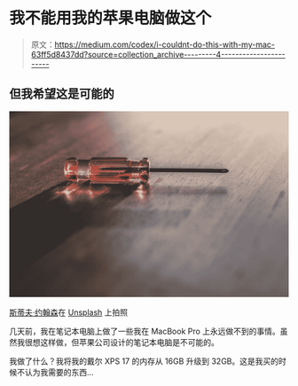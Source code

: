 # 我不能用我的苹果电脑做这个

> 原文：<https://medium.com/codex/i-couldnt-do-this-with-my-mac-63ff5d8437dd?source=collection_archive---------4----------------------->

## 但我希望这是可能的

![](img/6aca8af3b843661de57488510067bd02.png)

[斯蒂夫·约翰森](https://unsplash.com/@steve_j?utm_source=medium&utm_medium=referral)在 [Unsplash](https://unsplash.com?utm_source=medium&utm_medium=referral) 上拍照

几天前，我在笔记本电脑上做了一些我在 MacBook Pro 上永远做不到的事情。虽然我很想这样做，但苹果公司设计的笔记本电脑是不可能的。

我做了什么？我将我的戴尔 XPS 17 的内存从 16GB 升级到 32GB。这是我买的时候不认为我需要的东西…